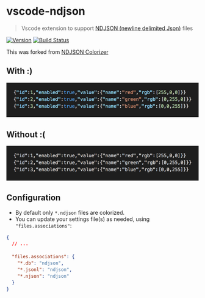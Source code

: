 # vscode-ndjson
> Vscode extension to support [NDJSON (newline delimited Json)](http://ndjson.org/) files

[![Version](https://vsmarketplacebadge.apphb.com/version/adrieankhisbe.vscode-ndjson.svg)](https://marketplace.visualstudio.com/items?itemName=adrieankhisbe.vscode-ndjson)
[![Build Status](https://travis-ci.com/AdrieanKhisbe/vscode-ndjson.svg?branch=master)](https://travis-ci.com/AdrieanKhisbe/vscode-ndjson)

This was forked from [NDJSON Colorizer](https://marketplace.visualstudio.com/items?itemName=buster.ndjson-colorizer)

## With :)

![](./images/after.png)

## Without :(

![](./images/before.png)

## Configuration

* By default only `*.ndjson` files are colorized.
* You can update your settings file(s) as needed, using `"files.associations"`:

```json
{
  // ...

  "files.associations": {
    "*.db": "ndjson",
    "*.jsonl": "ndjson",
    "*.njson": "ndjson"
  }
}
```

